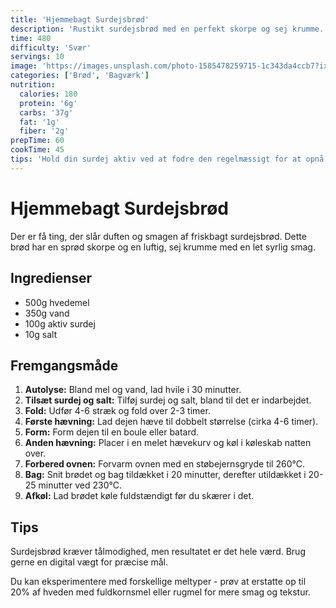 ```yaml
---
title: 'Hjemmebagt Surdejsbrød'
description: 'Rustikt surdejsbrød med en perfekt skorpe og sej krumme.'
time: 480
difficulty: 'Svær'
servings: 10
image: 'https://images.unsplash.com/photo-1585478259715-1c343da4ccb7?ixlib=rb-1.2.1&auto=format&fit=crop&w=800&q=80'
categories: ['Brød', 'Bagværk']
nutrition:
  calories: 180
  protein: '6g'
  carbs: '37g'
  fat: '1g'
  fiber: '2g'
prepTime: 60
cookTime: 45
tips: 'Hold din surdej aktiv ved at fodre den regelmæssigt for at opnå det bedste resultat.'
---
```


# Hjemmebagt Surdejsbrød

Der er få ting, der slår duften og smagen af friskbagt surdejsbrød. Dette brød har en sprød skorpe og en luftig, sej krumme med en let syrlig smag.

## Ingredienser

- 500g hvedemel
- 350g vand
- 100g aktiv surdej
- 10g salt

## Fremgangsmåde

1. **Autolyse:** Bland mel og vand, lad hvile i 30 minutter.
2. **Tilsæt surdej og salt:** Tilføj surdej og salt, bland til det er indarbejdet.
3. **Fold:** Udfør 4-6 stræk og fold over 2-3 timer.
4. **Første hævning:** Lad dejen hæve til dobbelt størrelse (cirka 4-6 timer).
5. **Form:** Form dejen til en boule eller batard.
6. **Anden hævning:** Placer i en melet hævekurv og køl i køleskab natten over.
7. **Forbered ovnen:** Forvarm ovnen med en støbejernsgryde til 260°C.
8. **Bag:** Snit brødet og bag tildækket i 20 minutter, derefter utildækket i 20-25 minutter ved 230°C.
9. **Afkøl:** Lad brødet køle fuldstændigt før du skærer i det.

## Tips

Surdejsbrød kræver tålmodighed, men resultatet er det hele værd. Brug gerne en digital vægt for præcise mål.

Du kan eksperimentere med forskellige meltyper - prøv at erstatte op til 20% af hveden med fuldkornsmel eller rugmel for mere smag og tekstur.
